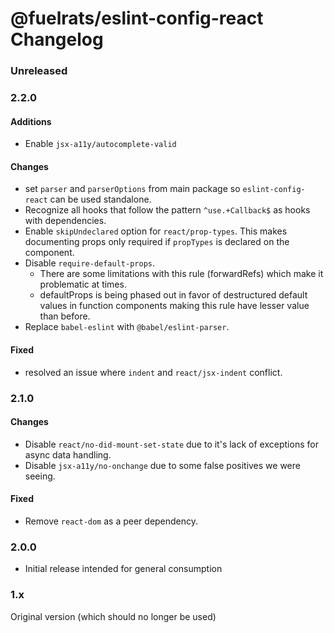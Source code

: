 # @fuelrats/eslint-config-react Changelog


### Unreleased





### 2.2.0

#### Additions
* Enable `jsx-a11y/autocomplete-valid`


#### Changes
* set `parser` and `parserOptions` from main package so `eslint-config-react` can be used standalone.
* Recognize all hooks that follow the pattern `^use.+Callback$` as hooks with dependencies.
* Enable `skipUndeclared` option for `react/prop-types`. This makes documenting props only required if `propTypes` is declared on the component.
* Disable `require-default-props`.
  * There are some limitations with this rule (forwardRefs) which make it problematic at times.
  * defaultProps is being phased out in favor of destructured default values in function components making this rule have lesser value than before.
* Replace `babel-eslint` with `@babel/eslint-parser`.

#### Fixed
* resolved an issue where `indent` and `react/jsx-indent` conflict.





### 2.1.0

#### Changes
* Disable `react/no-did-mount-set-state` due to it's lack of exceptions for async data handling.
* Disable `jsx-a11y/no-onchange` due to some false positives we were seeing.

#### Fixed
* Remove `react-dom` as a peer dependency.





### 2.0.0

* Initial release intended for general consumption





### 1.x

Original version (which should no longer be used)
